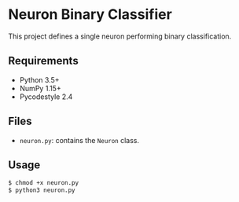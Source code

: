 # Neuron Binary Classifier

This project defines a single neuron performing binary classification.

## Requirements

- Python 3.5+
- NumPy 1.15+
- Pycodestyle 2.4

## Files

- `neuron.py`: contains the `Neuron` class.

## Usage

```bash
$ chmod +x neuron.py
$ python3 neuron.py
